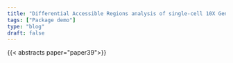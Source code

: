```yaml
---
title: "Differential Accessible Regions analysis of single-cell 10X Genomics multiome data"
tags: ["Package demo"]
type: "blog"
draft: false
---
```


{{< abstracts paper="paper39">}}



